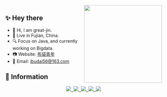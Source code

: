 <!-- <img align='right' src='https://user-images.githubusercontent.com/5713670/87202985-820dcb80-c2b6-11ea-9f56-7ec461c497c3.gif' width='200"'> -->

<!-- <img align="right" alt="GIF" src="https://raw.githubusercontent.com/JoeyBling/JoeyBling/master/pic/pusheencode.gif" />  -->

<img align= "right" width= "250" src= "https://cdn.jsdelivr.net/gh/great-jin/great-jin@v-1.0/img/cat.gif"/>

## :sparkles: Hey there
- :ocean: Hi, I am great-jin.
- :city_sunrise: Live in Fujian, China.
- :mag: Focus on Java, and currently working on Bigdata.
- :camera: Website: <a target="_blank" href="https://great-jin.github.io/">布袋青年</a>
- :email: Email: ibudai56@163.com

## :shell: Information
<div align="center">
  <a target="_blank" href="https://great-jin.github.io/atom.xml">
    <img src="https://img.shields.io/badge/RSS-博客-blue" />&nbsp;
  </a>
  <a target="_blank" href="https://juejin.cn/user/1867419248757015">
    <img src="https://img.shields.io/badge/Juejin-掘金-blue" />&nbsp;
  </a>
  <a target="_blank" href="mailto:ibudai56@163.com">
    <img src="https://img.shields.io/badge/Email-邮件-blue" />&nbsp;
  </a>
  <a target="_blank" href="https://stackoverflow.com/users/17424919/great-jin">
    <img src="https://img.shields.io/badge/Stackoverflow-论坛-blue" />&nbsp;
  </a>
  <a target="_blank" href="https://komarev.com/ghpvc/?username=great-jin&label=Views&color=0e75b6&style=flat">
    <img src="https://komarev.com/ghpvc/?username=great-jin&label=Views&color=0e75b6&style=flat" />
  </a>
  <!--   <img src="https://img.shields.io/github/followers/great-jin?color=%234CC61E&label=Followers" />&nbsp; -->
</div>
<br/>

<!--
<div align="center"> 
  <img src="https://cdn.jsdelivr.net/gh/great-jin/great-jin@v-1.0/img/color.gif" width="120px">
  <img src="https://github-readme-stats.vercel.app/api?username=great-jin&show_icons=true" />
  <img src="https://cdn.jsdelivr.net/gh/great-jin/great-jin@v-1.0/img/color.gif" width="120px">
</div>
<br/>
-->

<!--
<div align="center"> 
  <img src="https://cdn.jsdelivr.net/gh/great-jin/great-jin@v-1.0/img/run.gif“ width="170px">
  <img src="http://github-readme-streak-stats.herokuapp.com?user=great-jin&border_radius=5)](https://git.io/streak-stats">
  <img src="https://cdn.jsdelivr.net/gh/great-jin/great-jin@v-1.0/img/run.gif“ width="170px">
</div>
<br/>
-->

